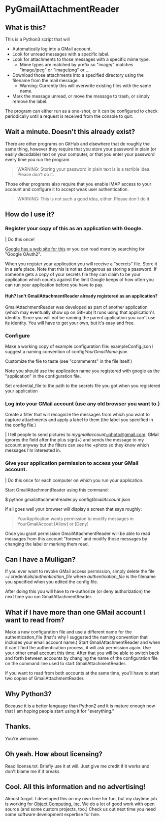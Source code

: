 # PyGmailAttachmentReader

## What is this?

This is a Python3 script that will
* Automatically log into a GMail account.
* Look for unread messages with a specific label.
* Look for attachments to those messages with a specific mime type.
    * Mime types are matched by prefix so "image/" matches "image/jpeg" or
      "image/png" or ...
* Download those attachments into a specified directory using the filename
  from the mail message.
    * Warning: Currently this will overwrite existing files with the same name.
* Mark the message unread, or move the message to trash, or simply remove the label.

The program can either run as a one-shot, or it can be configured to check periodically
until a request is received from the console to quit.

## Wait a minute.  Doesn't this already exist?

There are other programs on GitHub and elsewhere that do roughly the same thing,
however they require that you store your password in plain (or easily decodable)
text on your computer, or that you enter your password every time you run the program

> WARNING: Storing your password in plain text is is a terrible idea.  Please don't do it.

Those other programs also require that you enable IMAP access to your account and
configure it to accept weak user authentication.

> WARNING: This is not such a good idea, either.  Please don't do it.

## How do I use it?

### Register your copy of this as an application with Google.

| Do this once!

[Google has a web site for this](https://console.developers.google.com/apis/dashboard)
or you can read more by searching for "Google OAuth2".

When you register your application you will receive a "secrets" file.  Store it
in a safe place.  Note that this is not as dangerous as storing a password.  If
someone gets a copy of your secrets file they can claim to be your application
which counts against the limit Google keeps of how often you can run your application
before you have to pay.


#### Huh? Isn't GmailAttachmentReader already registered as an application?

GmailAttachmentReader was developed as part of another application (which may eventually show up on GitHub)
It runs using that application's identity.  Since you will not be running the parent application
you can't use its identity.  You will have to get your own, but it's easy and free.

### Configure

Make a working copy of example configuration file: exampleConfig.json
I suggest a naming convention of config*YourGmailName*.json

Customize the file to taste (see "commments" in the file itself.)

Note you should use the application name you registered with google as the
"application" in the configuration file.

Set credential_file to the path to the secrets file you got when
you registered your application

### Log into your GMail account (use any old browser you want to.)
Create a filter that will recognize the messages from which you want to
capture attachments and apply a label to them (the label you specified
in the config file.)

| I tell people to send pictures to *mygmailaccount*+photo@gmail.com.  GMail
ignores the field after the plus sign(+) and sends the message to my account
anyway but the filters can see the +photo so they know which messages I'm
interested in.   

### Give your application permission to access your GMail account.

| Do this once for each computer on which you run your application.

Start GmailAttachmentReader using this command:

 $ python gmailattachmentreader.py config*GmailAccount*.json

If all goes well your browser will display a screen that says roughly:

> YourApplication wants permission to modify messages in YourGmailAccout
   [Allow] or [Deny]

Once you grant permission GmailAttachmentReader will be able to read messages from this account
"forever" and modify those messages by changing the label or marking them read.

## Can I have a Mulligan?

If you ever want to revoke GMail access permission, simply delete the file
~/.credentials/*authentication_file* where *authentication_file* is the
filename you specified when you edited the config file.

After doing this you will have to re-authorize (or deny authorization) the next
time you run GmailAttachmentReader.

## What if I have more than one GMail account I want to read from?

Make a new configuration file and use a different name for the authentication_file
(that's why I suggested the naming convention that includes your email account name.)
Start GmailAttachmentReader and when it can't find the authentication process, it
will ask permission again.  Use your other email account this time.   After that
you will be able to switch back and forth between accounts by changing the
name of the configuration file on the command line used to start GmailAttachmentReader.

If you want to read from both accounts at the same time, you'll have to start
two copies of GmailAttachmentReader.

## Why Python3?

Because it is a better language than Python2 and it is mature enough now that I
am hoping people start using it for "everything."

## Thanks.

You're welcome.

## Oh yeah.  How about licensing?

Read license.txt.   Briefly use it at will.  Just give me credit if it works and
don't blame me if it breaks.  

## Cool.  All this information and no advertising!

Almost forgot.  I developed this on my own time for fun, but my daytime job is working
for [Object Computing, Inc.](http://ociweb.com/)  We do
a lot of good work with open source (and some custom projects, too.)  Check us
out next time you need some software development expertise for hire.  
